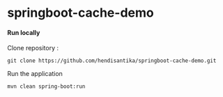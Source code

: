 # springboot-cache-demo

#### Run locally
Clone repository :
```
git clone https://github.com/hendisantika/springboot-cache-demo.git
```

Run the application
```
mvn clean spring-boot:run
```
